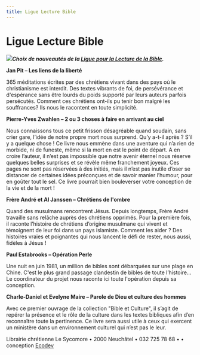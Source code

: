 ```yaml
---
title: Ligue Lecture Bible
---
```


Ligue Lecture Bible
===================

***![](/images/cb_17.jpg)Choix de nouveautés de la [Ligue pour la Lecture de la Bible](http://www.ligue.be/catalogue/F_frame.html?http://www.ligue.be/catalogue/NOUVEAUTES_F_grp_24-1.html).***

**Jan Pit – Les liens de la liberté**

365 méditations écrites par des chrétiens vivant dans des pays où le christianisme est interdit. Des textes vibrants de foi, de persévérance et d'espérance sans être lourds du poids supporté par leurs auteurs parfois persécutés. Comment ces chrétiens ont-ils pu tenir bon malgré les souffrances? Ils nous le racontent en toute simplicité.

**Pierre-Yves Zwahlen – 2 ou 3 choses à faire en arrivant au ciel**

Nous connaissons tous ce petit frisson désagréable quand soudain, sans crier gare, l’idée de notre propre mort nous surprend. Qu’y a-t-il après ? S’il y a quelque chose ! Ce livre nous emmène dans une aventure qui n’a rien de morbide, ni de funeste, même si la mort en est le point de départ. A en croire l’auteur, il n’est pas impossible que notre avenir éternel nous réserve quelques belles surprises et se révèle même franchement joyeux. Ces pages ne sont pas réservées à des initiés, mais il n’est pas inutile d’oser se distancer de certaines idées préconçues et de savoir manier l’humour, pour en goûter tout le sel. Ce livre pourrait bien bouleverser votre conception de la vie et de la mort !

<span style="font-family: ArialMT; "></span>

**Frère André et Al Janssen – Chrétiens de l'ombre**

Quand des musulmans rencontrent Jésus. Depuis longtemps, Frère André travaille sans relâche auprès des chrétiens opprimés. Pour la première fois, il raconte l’histoire de chrétiens d’origine musulmane qui vivent et témoignent de leur foi dans un pays islamiste. Comment les aider ? Des histoires vraies et poignantes qui nous lancent le défi de rester, nous aussi, fidèles à Jésus !

**Paul Estabrooks – Opération Perle**

Une nuit en juin 1981, un million de bibles sont débarquées sur une plage en Chine. C'est le plus grand passage clandestin de bibles de toute l’histoire... Le coordinateur du projet nous raconte ici toute l'opération depuis sa conception.

**Charle-Daniel et Evelyne Maire – Parole de Dieu et culture des hommes**

Avec ce premier ouvrage de la collection "Bible et Culture", il s’agit de repérer la présence et le rôle de la culture dans les textes bibliques afin d’en reconnaître toute la pertinence. Ce livre sera aussi utile à ceux qui exercent un ministère dans un environnement culturel qui n’est pas le leur. 

Librairie chrétienne Le Sycomore • 2000 Neuchâtel • 032 725 78 68 •
• conception [Ecodev](http://ecodev.ch)
